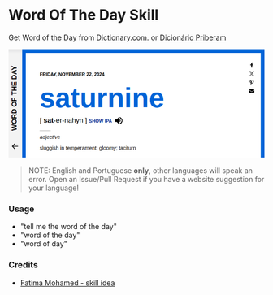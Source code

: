 # Word Of The Day Skill

Get Word of the Day from [Dictionary.com.](Dictionary.com) or [Dicionário Priberam](https://dicionario.priberam.org/)

![img.png](img.png)

> NOTE: English and Portuguese **only**, other languages will speak an error. Open an Issue/Pull Request if you have a website suggestion for your language!

###  Usage
* "tell me the word of the day"
* "word of the day"
* "word of day"

###  Credits 
* [Fatima Mohamed - skill idea](https://github.com/adropofilm/word-of-the-day-skill)
